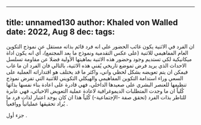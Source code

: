 
---
title: unnamed130
author: Khaled von Walled
date: 2022, Aug 8
dec:
tags:
---
ان الفرد في الاثنية يكون غائب الحضور على انه فرد قائم بذاته مستقل عن نموذج التكوين العام المفاهيمي للاثنية (على عكس التقدمية ونموذج ما بعد المجتمع)، أي انه يكون اداة ميكانيكية لكي تستديم وجود وحضور هذه الاثنية بماهيتها الأولية فضلا عن مقاومة تسلسل الاحداث الذي يريد فرض تموضع تاريخي يُفني هذه الاثنية، بالتالي فان الفرد ان ما غاب فيمكن ان يتم تعويضه بشكل لحظي واني، واكثر ما قد يختلف هو اقتداراته العملية على السعي وراء استدامة التكوين المفاهيمي والهيكلي التكويني للاثنية التي تفرض نموذج تنظيمها للعنصر البشري على صعيدها الداخلي، فهي قادرة على اعادة بناء نفسها بذاتها كُلياً ان ما وجدت المتطلبات الديموغرافية لاعادة عملية التعويض الاحيائي، فهي عابرة للتاطر بذات الفرد (تحقق صفة -الإجتماعية-) كُلياً هذا ان كان يوجد اعتبار لذات فرد ما يُراد تحقيقها عملياتياً وواقعياً .




جزء أول .
